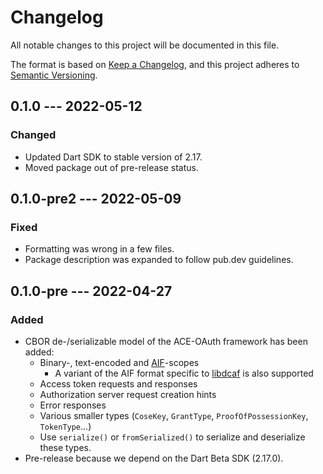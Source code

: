 # Changelog
All notable changes to this project will be documented in this file.

The format is based on [Keep a Changelog](https://keepachangelog.com/en/1.0.0/),
and this project adheres to [Semantic Versioning](https://semver.org/spec/v2.0.0.html).

## 0.1.0 --- 2022-05-12

### Changed
- Updated Dart SDK to stable version of 2.17.
- Moved package out of pre-release status.

## 0.1.0-pre2 --- 2022-05-09

### Fixed
- Formatting was wrong in a few files.
- Package description was expanded to follow pub.dev guidelines.

## 0.1.0-pre --- 2022-04-27

### Added
- CBOR de-/serializable model of the ACE-OAuth framework has been added:
    - Binary-, text-encoded and [AIF](https://datatracker.ietf.org/doc/html/draft-ietf-ace-aif)-scopes
      - A variant of the AIF format specific to [libdcaf](https://gitlab.informatik.uni-bremen.de/DCAF/dcaf) is also supported
    - Access token requests and responses
    - Authorization server request creation hints
    - Error responses
    - Various smaller types (`CoseKey`, `GrantType`, `ProofOfPossessionKey`, `TokenType`...)
    - Use `serialize()` or `fromSerialized()` to serialize and deserialize these types.
- Pre-release because we depend on the Dart Beta SDK (2.17.0).
